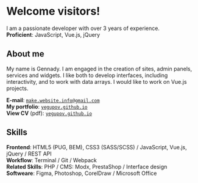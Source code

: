 # Welcome visitors!
I am a passionate developer with over 3 years of experience.  
**Proficient**: JavaScript, Vue.js, jQuery

## About me
My name is Gennady. I am engaged in the creation of sites, admin panels, services and widgets. I like both to develop interfaces, including interactivity, and to work with data arrays. I would like to work on Vue.js projects.

**E-mail**: [`make.website.info@gmail.com`](mailto:make.website.info@gmail.com)  
**My portfolio**: [`yegupov.github.io`](https://yegupov.github.io/)  
**View CV** (pdf): [`yegupov.github.io`](https://yegupov.github.io/frontend-egupov-cv.pdf)

## Skills
**Frontend**: HTML5 (PUG, BEM), CSS3 (SASS/SCSS) / JavaScript, Vue.js,  jQuery / REST API  
**Workflow**: Terminal / Git / Webpack  
**Related Skills**: PHP / CMS: Modx, PrestaShop / Interface design  
**Softweare**: Figma, Photoshop, CorelDraw / Microsoft Office
